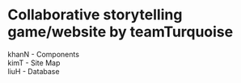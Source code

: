 # Collaborative storytelling game/website by teamTurquoise
khanN - Components\
kimT - Site Map\
liuH - Database
